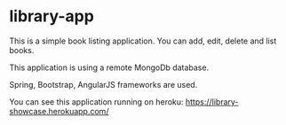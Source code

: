 # library-app

This is a simple book listing application. You can add, edit, delete and list books.

This application is using a remote MongoDb database.

Spring, Bootstrap, AngularJS frameworks are used.

You can see this application running on heroku:
https://library-showcase.herokuapp.com/
